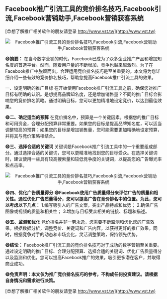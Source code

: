 ## **Facebook推广引流工具的竞价排名技巧,Facebook引流,Facebook营销助手,Facebook营销获客系统**

[😍想了解推广相关软件的朋友请登录 http://www.vst.tw](http://www.vst.tw)

 <center><img src="https://vst.tw/MP4/tuiguang/png/8.png" alt="Facebook推广引流工具的竞价排名技巧,Facebook引流,Facebook营销助手,Facebook营销获客系统"></center>

**😄摘要：**
在当今数字营销的时代，Facebook已成为了众多企业推广产品和增加知名度的首选平台。然而，随着用户量的不断增加，竞争也越来越激烈。为了在Facebook推广中脱颖而出，合理运用竞价排名技巧是至关重要的。本文将为您详细介绍一些有效的竞价排名技巧，帮助您提高Facebook推广引流工具的效果。

一、设定明确的推广目标
在开始使用Facebook推广引流工具之前，确保您对推广目标有明确的认识。是想提高品牌知名度，还是增加销售量？不同的推广目标会影响您的竞价排名策略。通过明确目标，您可以更加精准地设定竞价，以达到最佳效果。

**😄二、确定适当的预算**
在竞价排名中，预算是一个关键因素。根据您的推广目标和可用资金，合理分配预算非常重要。如果您的目标是提高品牌知名度，可以适当调整较高的预算；如果您的目标是增加销售量，您可能需要更加精确地设定预算，并将其与竞价策略相结合。

**😄三、选择合适的关键词**
关键词是Facebook推广引流工具中的一个重要组成部分。通过选择合适的关键词，您可以更精准地找到您的目标受众。在选择关键词时，建议使用一些具有较高搜索量和较低竞争度的关键词，以提高您的广告曝光率和点击率。

 <center><img src="https://vst.tw/MP4/tuiguang/png/3.png" alt="Facebook推广引流工具的竞价排名技巧,Facebook引流,Facebook营销助手,Facebook营销获客系统"></center>

**😄四、优化广告质量得分**
**😄Facebook使用广告质量得分来评估广告的质量和相关性。通过优化广告质量得分，您可以提高广告在竞价排名中的位置。为此，您可以考虑以下几点：**
1.编写吸引人的广告文案，突出产品特点和优势；
2.确保广告图像或视频的质量和相关性；
3.增加与目标受众相关的链接、标题和描述。

**😄五、监测和优化**
竞价排名并非一劳永逸，您需要不断监测和优化您的广告效果。根据数据分析，调整竞价、关键词和广告内容，以获得更好的推广效果。同时，根据竞争对手的动态和市场变化，灵活调整策略，保持领先优势。

**😄结论：**
Facebook推广引流工具的竞价排名技巧对于成功的数字营销至关重要。通过设定明确的推广目标、合理分配预算、选择合适的关键词、优化广告质量得分以及监测和优化，您可以提高Facebook推广的效果，吸引更多潜在客户，并取得商业成功。

**😄免责声明：本文仅为推广竞价排名技巧的参考，不构成任何投资建议。请根据自身情况和需求进行决策。**

[😍想了解推广相关软件的朋友请登录 http://www.vst.tw](http://www.vst.tw)



